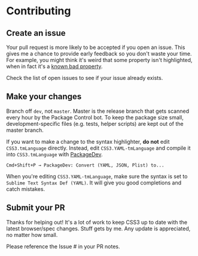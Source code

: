 # Contributing

## Create an issue

Your pull request is more likely to be accepted if you open an issue. This gives
me a chance to provide early feedback so you don't waste your time. For example,
you might think it's weird that some property isn't highlighted, when in fact
it's a [known bad property](https://gist.github.com/y0ssar1an/bb95223148e486acbe7a).

Check the list of open issues to see if your issue already exists.

## Make your changes

Branch off `dev`, not `master`. Master is the release branch that gets scanned
every hour by the Package Control bot. To keep the package size small,
development-specific files (e.g. tests, helper scripts) are kept out of the
master branch.

If you want to make a change to the syntax highlighter, **do not** edit
`CSS3.tmLanguage` directly. Instead, edit `CSS3.YAML-tmLanguage` and compile
it into `CSS3.tmLanguage` with [PackageDev](https://packagecontrol.io/packages/PackageDev).

```
Cmd+Shift+P → PackageDev: Convert (YAML, JSON, Plist) to...
```

When you're editing `CSS3.YAML-tmLanguage`, make sure the syntax is set to
`Sublime Text Syntax Def (YAML)`. It will give you good completions and catch
mistakes.

## Submit your PR

Thanks for helping out! It's a lot of work to keep CSS3 up to date with the
latest browser/spec changes. Stuff gets by me. Any update is appreciated, no
matter how small.

Please reference the Issue # in your PR notes.
